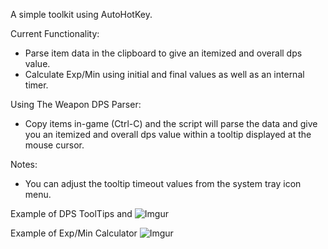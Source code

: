 A simple toolkit using AutoHotKey.


Current Functionality:
 - Parse item data in the clipboard to give an itemized and overall dps value.
 - Calculate Exp/Min using initial and final values as well as an internal timer.
 
 
Using The Weapon DPS Parser:
 - Copy items in-game (Ctrl-C) and the script will parse the data and give you an
	itemized and overall dps value within a tooltip displayed at the mouse cursor.
 

Notes:
 - You can adjust the tooltip timeout values from the system tray icon menu.
 
 
 
Example of DPS ToolTips and 
![Imgur](http://i.imgur.com/2VIqWKF.png)



Example of Exp/Min Calculator
![Imgur](http://i.imgur.com/MRIEeGp.png)